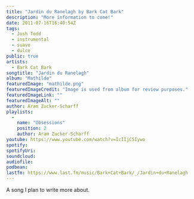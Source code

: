 ```yaml
---
title: "Jardin du Ranelagh by Bark Cat Bark"
description: "More information to come!"
date: 2011-07-16T16:40:54Z
tags:
  - Josh Todd
  - instrumental
  - suave
  - dulce
public: true
artists:
  - Bark Cat Bark
songtitle: "Jardin du Ranelagh"
album: "Mathilde"
featuredImage: "mathilde.png"
featuredImageCredit: "Image is used from album for review purposes."
featuredImageLink: ""
featuredImageAlt: ""
author: Aram Zucker-Scharff
playlists:
  -
    name: "Obsessions"
    position: 2
    author: Aram Zucker-Scharff
youtube: https://www.youtube.com/watch?v=IcIIjC5Iywo
spotify: 
spotifyUri: 
soundcloud:
audiofile:
podbean:
lastfm: https://www.last.fm/music/Bark+Cat+Bark/_/Jardin+du+Ranelagh
---
```


A song I plan to write more about.
		
